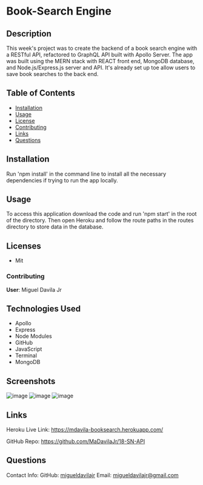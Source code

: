 # Book-Search Engine

## Description

This week's project was to create the backend of a book search engine with a RESTful API, refactored to GraphQL API built with Apollo Server. The app was built using the MERN stack with REACT front end, MongoDB database, and Node.js/Express.js server and API. It's already set up toe allow users to save book searches to the back end.

## Table of Contents

* [Installation](#installation)
* [Usage](#usage)
* [License](#license)
* [Contributing](#contributing)
* [Links](#links)
* [Questions](#questions)

## Installation

Run 'npm install' in the command line to install all the necessary dependencies if trying to run the app locally. 

## Usage

To access this application download the code and run 'npm start' in the root of the directory. Then open Heroku and follow the route paths in the routes directory to store data in the database. 

## Licenses

* Mit 

### Contributing

**User**: Miguel Davila Jr

## Technologies Used

* Apollo
* Express
* Node Modules
* GitHub
* JavaScript
* Terminal
* MongoDB

## Screenshots

![image](https://user-images.githubusercontent.com/93358568/151896797-a8f0221b-a368-47b9-b0bc-645d856fac1b.png)
![image](https://user-images.githubusercontent.com/93358568/151896840-7162024c-d346-44e2-95d6-9fda5dfb5483.png)
![image](https://user-images.githubusercontent.com/93358568/151896874-986bc783-5347-439e-a250-00ec93c40cee.png)


## Links

Heroku Live Link: https://mdavila-booksearch.herokuapp.com/

GitHub Repo: https://github.com/MaDavilaJr/18-SN-API

## Questions

Contact Info: 
GitHub: [migueldavilajr](https://www.github.com/MaDavilaJr)
Email: migueldavilajr@gmail.com

